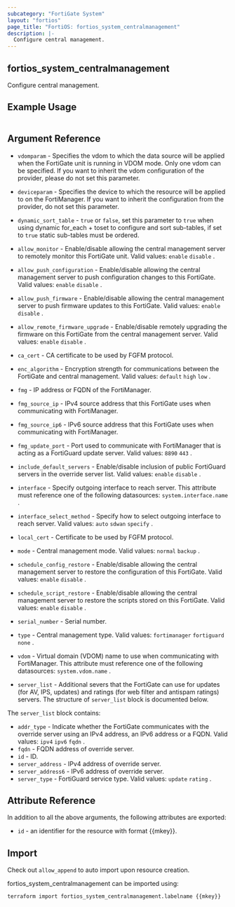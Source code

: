 ```yaml
---
subcategory: "FortiGate System"
layout: "fortios"
page_title: "FortiOS: fortios_system_centralmanagement"
description: |-
  Configure central management.
---
```


## fortios_system_centralmanagement
Configure central management.

## Example Usage

```hcl

```

## Argument Reference
* `vdomparam` - Specifies the vdom to which the data source will be applied when the FortiGate unit is running in VDOM mode. Only one vdom can be specified. If you want to inherit the vdom configuration of the provider, please do not set this parameter.
* `deviceparam` - Specifies the device to which the resource will be applied to on the FortiManager. If you want to inherit the configuration from the provider, do not set this parameter.
* `dynamic_sort_table` - `true` or `false`, set this parameter to `true` when using dynamic for_each + toset to configure and sort sub-tables, if set to `true` static sub-tables must be ordered.

* `allow_monitor` - Enable/disable allowing the central management server to remotely monitor this FortiGate unit. Valid values: `enable` `disable` .
* `allow_push_configuration` - Enable/disable allowing the central management server to push configuration changes to this FortiGate. Valid values: `enable` `disable` .
* `allow_push_firmware` - Enable/disable allowing the central management server to push firmware updates to this FortiGate. Valid values: `enable` `disable` .
* `allow_remote_firmware_upgrade` - Enable/disable remotely upgrading the firmware on this FortiGate from the central management server. Valid values: `enable` `disable` .
* `ca_cert` - CA certificate to be used by FGFM protocol.
* `enc_algorithm` - Encryption strength for communications between the FortiGate and central management. Valid values: `default` `high` `low` .
* `fmg` - IP address or FQDN of the FortiManager.
* `fmg_source_ip` - IPv4 source address that this FortiGate uses when communicating with FortiManager.
* `fmg_source_ip6` - IPv6 source address that this FortiGate uses when communicating with FortiManager.
* `fmg_update_port` - Port used to communicate with FortiManager that is acting as a FortiGuard update server. Valid values: `8890` `443` .
* `include_default_servers` - Enable/disable inclusion of public FortiGuard servers in the override server list. Valid values: `enable` `disable` .
* `interface` - Specify outgoing interface to reach server. This attribute must reference one of the following datasources: `system.interface.name` .
* `interface_select_method` - Specify how to select outgoing interface to reach server. Valid values: `auto` `sdwan` `specify` .
* `local_cert` - Certificate to be used by FGFM protocol.
* `mode` - Central management mode. Valid values: `normal` `backup` .
* `schedule_config_restore` - Enable/disable allowing the central management server to restore the configuration of this FortiGate. Valid values: `enable` `disable` .
* `schedule_script_restore` - Enable/disable allowing the central management server to restore the scripts stored on this FortiGate. Valid values: `enable` `disable` .
* `serial_number` - Serial number.
* `type` - Central management type. Valid values: `fortimanager` `fortiguard` `none` .
* `vdom` - Virtual domain (VDOM) name to use when communicating with FortiManager. This attribute must reference one of the following datasources: `system.vdom.name` .
* `server_list` - Additional severs that the FortiGate can use for updates (for AV, IPS, updates) and ratings (for web filter and antispam ratings) servers. The structure of `server_list` block is documented below.

The `server_list` block contains:

* `addr_type` - Indicate whether the FortiGate communicates with the override server using an IPv4 address, an IPv6 address or a FQDN. Valid values: `ipv4` `ipv6` `fqdn` .
* `fqdn` - FQDN address of override server.
* `id` - ID.
* `server_address` - IPv4 address of override server.
* `server_address6` - IPv6 address of override server.
* `server_type` - FortiGuard service type. Valid values: `update` `rating` .

## Attribute Reference

In addition to all the above arguments, the following attributes are exported:
* `id` - an identifier for the resource with format {{mkey}}.

## Import

Check out `allow_append` to auto import upon resource creation.

fortios_system_centralmanagement can be imported using:
```sh
terraform import fortios_system_centralmanagement.labelname {{mkey}}
```
